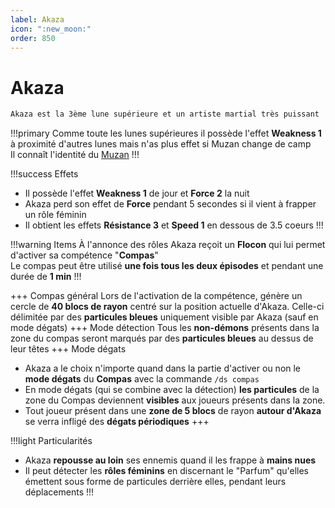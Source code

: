 ```yaml
---
label: Akaza
icon: ":new_moon:"
order: 850
---
```


# Akaza

```txt
Akaza est la 3ème lune supérieure et un artiste martial très puissant
```

!!!primary
Comme toute les lunes supérieures il possède l'effet **Weakness 1** à proximité d'autres lunes mais n'as plus effet si Muzan change de camp <br>
Il connaît l'identité du [Muzan](https://docs.n0vas.fr/demonslayer-uhc/roles/demon/muzan/)
!!!

!!!success Effets
- Il possède l'effet **Weakness 1** de jour et **Force 2** la nuit
- Akaza perd son effet de **Force** pendant 5 secondes si il vient à frapper un rôle féminin
- Il obtient les effets **Résistance 3** et **Speed 1** en dessous de 3.5 coeurs
!!!

!!!warning Items
À l'annonce des rôles Akaza reçoit un **Flocon** qui lui permet d'activer sa compétence "**Compas**" <br>
Le compas peut être utilisé **une fois tous les deux épisodes** et pendant une durée de **1 min**
!!!

+++ Compas général
Lors de l'activation de la compétence, génère un cercle de **40 blocs de rayon** centré sur la position actuelle d'Akaza. Celle-ci délimitée par des **particules bleues** uniquement visible par Akaza (sauf en mode dégats)
+++ Mode détection 
Tous les **non-démons** présents dans la zone du compas seront marqués par des **particules bleues** au dessus de leur têtes
+++ Mode dégats
- Akaza a le choix n'importe quand dans la partie d'activer ou non le **mode dégats** du **Compas** avec la commande ```/ds compas```
- En mode dégats (qui se combine avec la détection) **les particules** de la zone du Compas deviennent **visibles** aux joueurs présents dans la zone.
- Tout joueur présent dans une **zone de 5 blocs** de rayon **autour d'Akaza** se verra infligé des **dégats périodiques**
+++

!!!light Particularités
- Akaza **repousse au loin** ses ennemis quand il les frappe à **mains nues**
- Il peut détecter les **rôles féminins** en discernant le "Parfum" qu'elles émettent sous forme de particules derrière elles, pendant leurs déplacements
!!!


